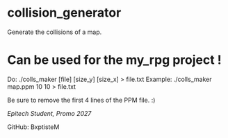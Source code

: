 # collision_generator
Generate the collisions of a map.

# Can be used for the my_rpg project !

Do: ./colls_maker [file] [size_y] [size_x] > file.txt
Example: ./colls_maker map.ppm 10 10 > file.txt

Be sure to remove the first 4 lines of the PPM file. :)

*Epitech Student, Promo 2027*

GitHub: BxptisteM
